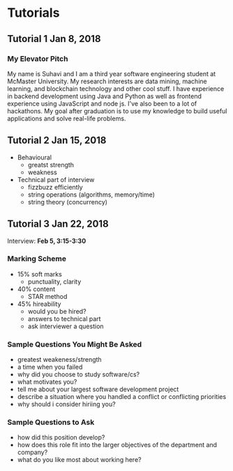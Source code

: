 # Tutorials

## Tutorial 1 Jan 8, 2018

### My Elevator Pitch

My name is Suhavi and I am a third year software engineering student at McMaster University. My research interests are data mining, machine learning, and blockchain technology and other cool stuff. I have experience in backend development using Java and Python as well as frontend experience using JavaScript and node js. I've also been to a lot of hackathons. My goal after graduation is to use my knowledge to build useful applications and solve real-life problems.

## Tutorial 2 Jan 15, 2018

- Behavioural
    - greatst strength
    - weakness
- Technical part of interview
    - fizzbuzz efficiently
    - string operations (algorithms, memory/time)
    - string theory (concurrency)

## Tutorial 3 Jan 22, 2018

Interview: **Feb 5, 3:15-3:30**
 ### Marking Scheme
 - 15% soft marks
    - punctuality, clarity
- 40% content
    - STAR method
- 45% hireability
    - would you be hired?
    - answers to technical part
    - ask interviewer a question

### Sample Questions You Might Be Asked
- greatest weakeness/strength
- a time when you failed
- why did you choose to study software/cs?
- what motivates you?
- tell me about your largest software development project
- describe a situation where you handled a conflict or conflicting priorities
- why should i consider hiriing you?

### Sample Questions to Ask
- how did this position develop?
- how does this role fit into the larger objectives of the department and company?
- what do you like most about working here?